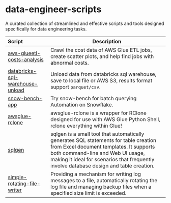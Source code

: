 # data-engineer-scripts

A curated collection of streamlined and effective scripts and tools designed specifically for data engineering tasks.

| Script                                                                  | Description                                                                                                                                                                                                                                                    |
|:------------------------------------------------------------------------|----------------------------------------------------------------------------------------------------------------------------------------------------------------------------------------------------------------------------------------------------------------|
| [aws-glueetl-costs-analysis](src/aws-glueetl-costs-analysis/)           | Crawl the cost data of AWS Glue ETL jobs, create scatter plots, and help find jobs with abnormal costs.                                                                                                                                                        |
| [databricks-sql-warehouse-unload](src/databricks-sql-warehouse-unload/) | Unload data from databricks sql warehouse, save to local file or AWS S3, results format support `parquet/csv`.                                                                                                                                                 |
| [snow-bench-app](https://github.com/zhiweio/snow-bench-app)             | Try snow-bench for batch querying Automation on Snowflake.                                                                                                                                                                                                     |
| [awsglue-rclone](https://github.com/zhiweio/awsglue-rclone)             | awsglue-rclone is a wrapper for RClone designed for use with AWS Glue Python Shell, rclone everything within Glue!                                                                                                                                             |
| [sqlgen](https://github.com/zhiweio/sqlgen)                             | sqlgen is a small tool that automatically generates SQL statements for table creation from Excel document templates. It supports both command-line and Web UI usage, making it ideal for scenarios that frequently involve database design and table creation. |
| [simple-rotating-file-writer](src/simple-rotating-file-writer)          | Providing a mechanism for writing log messages to a file, automatically rotating the log file and managing backup files when a specified size limit is exceeded.                                                                                               |
